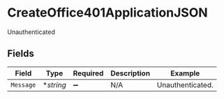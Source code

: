 # CreateOffice401ApplicationJSON

Unauthenticated


## Fields

| Field              | Type               | Required           | Description        | Example            |
| ------------------ | ------------------ | ------------------ | ------------------ | ------------------ |
| `Message`          | **string*          | :heavy_minus_sign: | N/A                | Unauthenticated.   |